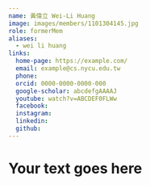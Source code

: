 ```yaml
---
name: 黃偉立 Wei-Li Huang 
image: images/members/1101304145.jpg 
role: formerMem
aliases:
  - wei li huang
links:
  home-page: https://example.com/
  email: example@cs.nycu.edu.tw
  phone: 
  orcid: 0000-0000-0000-000
  google-scholar: abcdefgAAAAJ
  youtube: watch?v=ABCDEF0FLWw
  facebook:
  instagram:
  linkedin:
  github:
---
```

# Your text goes here
